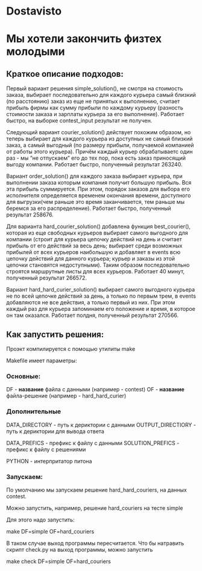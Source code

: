 # Dostavisto
# Мы хотели закончить физтех молодыми

## Краткое описание подходов:

Первый вариант решения simple_solution(), не смотря на стоимость заказа, выбирает последовательно для каждого курьера самый близкий (по расстоянию) заказ из еще не принятых к выполнению, считает прибыль фирмы как сумму прибыли по каждому курьеру (разность стоимости заказа и зарплаты курьера за его выполнение). Работает быстро, на выборке contest_input результат не получен.

Следующий вариант courier_solution() действует похожим образом, но теперь выбирает для каждого курьера из доступных не самый близкий заказ, а самый выгодный (по размеру прибыли, получаемой компанией от работы этого курьера). Причём каждый курьер обрабатываетс один раз - мы “не отпускаем” его до тех пор, пока есть заказ приносящий выгоду компании. Работает быстро, полученный результат 263240.

Вариант order_solution() для каждого заказа выбирает курьера, при выполнении заказа которым компания получит большую прибыль. Вся эта прибыль суммируется. При этом, порядок заказов для выбора его исполнителя определяется временем окончания времени, доступного для выгрузки(чем раньше это время заканчивается, тем раньше мы беремся за его распределение). Работает быстро, полученный результат 258676.

Для варианта hard_courier_solution() добавлена функция best_courier(), которая из еще свободных курьеров выбирает самого выгодного для компании (строит для курьера цепочку действий на день и считает прибыль от его действий за весь день; выбирает среди возможных прибылей от всех курьеров наибольшую и добавляет в events всю цепочку действий для данного курьера; курьер и заказы из этой цепочки становятся недоступными). Таким образом последовательно строятся маршрутные листы для всех курьеров. Работает 40 минут, полученный результат 266572.

Вариант hard_hard_curier_solution() выбирает самого выгодного курьера не по всей цепочке действий за день, а только по первым трем, в events добавляются не все действия, а только первый из них. При этом каждый раз для курьера запоминаем его положение и время, в которое он там оказался. Работает полдня, полученный результат 270566.

## Как запустить решения:

Проэкт компилируется с помощью утилиты make

Makefile имеет параметры:

### Основные:

DF - __название__ файла с данными (например - contest)
OF - __название__ файла-решение (например - hard_hard_curier)


### Дополнительные
DATA_DIRECTORY - путь к дериктории с данными
OUTPUT_DIRECTIORY - путь к дериктории для вывода ответа

DATA_PREFICS - префикс к файлу с данными
SOLUTION_PREFICS - префикс к файлу с решениями

PYTHON - интерпритатор питона

### Запускаем:

По умолчанию мы запускаем решение hard_hard_couriers, на данных contest. 

Можно запустить, например, решение hard_couriers на тесте simple

Для этого надо запустить:

make DF=simple OF=hard_couriers

В таком случае выход программы пересчитается. Что бы натравить скрипт check.py на выход программы, можно запустить

make check DF=simple OF=hard_couriers